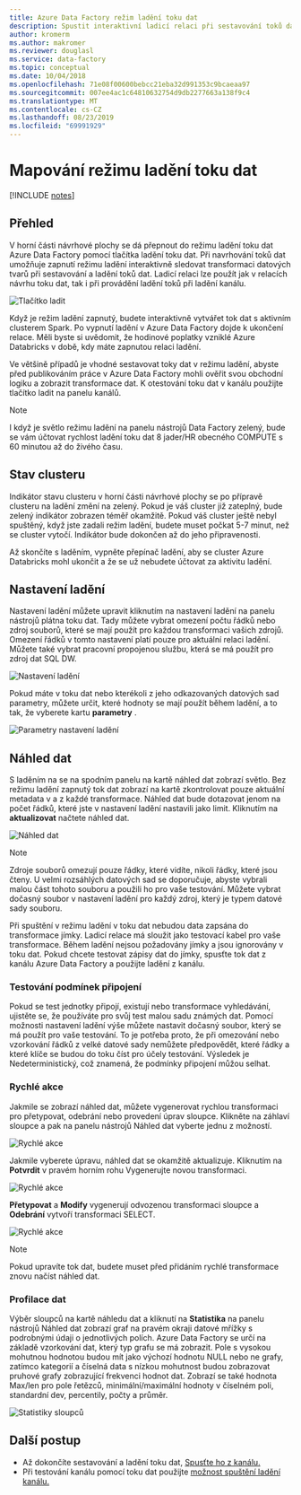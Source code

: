 ```yaml
---
title: Azure Data Factory režim ladění toku dat
description: Spustit interaktivní ladicí relaci při sestavování toků dat
author: kromerm
ms.author: makromer
ms.reviewer: douglasl
ms.service: data-factory
ms.topic: conceptual
ms.date: 10/04/2018
ms.openlocfilehash: 71e08f00600bebcc21eba32d991353c9bcaeaa97
ms.sourcegitcommit: 007ee4ac1c64810632754d9db2277663a138f9c4
ms.translationtype: MT
ms.contentlocale: cs-CZ
ms.lasthandoff: 08/23/2019
ms.locfileid: "69991929"
---
```

# <a name="mapping-data-flow-debug-mode"></a>Mapování režimu ladění toku dat

[!INCLUDE [notes](../../includes/data-factory-data-flow-preview.md)]

## <a name="overview"></a>Přehled

V horní části návrhové plochy se dá přepnout do režimu ladění toku dat Azure Data Factory pomocí tlačítka ladění toku dat. Při navrhování toků dat umožňuje zapnutí režimu ladění interaktivně sledovat transformaci datových tvarů při sestavování a ladění toků dat. Ladicí relaci lze použít jak v relacích návrhu toku dat, tak i při provádění ladění toků při ladění kanálu.

![Tlačítko ladit](media/data-flow/debugbutton.png "Tlačítko ladit")

Když je režim ladění zapnutý, budete interaktivně vytvářet tok dat s aktivním clusterem Spark. Po vypnutí ladění v Azure Data Factory dojde k ukončení relace. Měli byste si uvědomit, že hodinové poplatky vzniklé Azure Databricks v době, kdy máte zapnutou relaci ladění.

Ve většině případů je vhodné sestavovat toky dat v režimu ladění, abyste před publikováním práce v Azure Data Factory mohli ověřit svou obchodní logiku a zobrazit transformace dat. K otestování toku dat v kanálu použijte tlačítko ladit na panelu kanálů.

> [!NOTE]
> I když je světlo režimu ladění na panelu nástrojů Data Factory zelený, bude se vám účtovat rychlost ladění toku dat 8 jader/HR obecného COMPUTE s 60 minutou až do živého času. 

## <a name="cluster-status"></a>Stav clusteru

Indikátor stavu clusteru v horní části návrhové plochy se po přípravě clusteru na ladění změní na zelený. Pokud je váš cluster již zateplný, bude zelený indikátor zobrazen téměř okamžitě. Pokud váš cluster ještě nebyl spuštěný, když jste zadali režim ladění, budete muset počkat 5-7 minut, než se cluster vytočí. Indikátor bude dokončen až do jeho připravenosti.

Až skončíte s laděním, vypněte přepínač ladění, aby se cluster Azure Databricks mohl ukončit a že se už nebudete účtovat za aktivitu ladění.

## <a name="debug-settings"></a>Nastavení ladění

Nastavení ladění můžete upravit kliknutím na nastavení ladění na panelu nástrojů plátna toku dat. Tady můžete vybrat omezení počtu řádků nebo zdroj souborů, které se mají použít pro každou transformaci vašich zdrojů. Omezení řádků v tomto nastavení platí pouze pro aktuální relaci ladění. Můžete také vybrat pracovní propojenou službu, která se má použít pro zdroj dat SQL DW. 

![Nastavení ladění](media/data-flow/debug-settings.png "Nastavení ladění")

Pokud máte v toku dat nebo kterékoli z jeho odkazovaných datových sad parametry, můžete určit, které hodnoty se mají použít během ladění, a to tak, že vyberete kartu **parametry** .

![Parametry nastavení ladění](media/data-flow/debug-settings2.png "Parametry nastavení ladění")

## <a name="data-preview"></a>Náhled dat

S laděním na se na spodním panelu na kartě náhled dat zobrazí světlo. Bez režimu ladění zapnutý tok dat zobrazí na kartě zkontrolovat pouze aktuální metadata v a z každé transformace. Náhled dat bude dotazovat jenom na počet řádků, které jste v nastavení ladění nastavili jako limit. Kliknutím na **aktualizovat** načtete náhled dat.

![Náhled dat](media/data-flow/datapreview.png "Náhled dat")

> [!NOTE]
> Zdroje souborů omezují pouze řádky, které vidíte, nikoli řádky, které jsou čteny. U velmi rozsáhlých datových sad se doporučuje, abyste vybrali malou část tohoto souboru a použili ho pro vaše testování. Můžete vybrat dočasný soubor v nastavení ladění pro každý zdroj, který je typem datové sady souboru.

Při spuštění v režimu ladění v toku dat nebudou data zapsána do transformace jímky. Ladicí relace má sloužit jako testovací kabel pro vaše transformace. Během ladění nejsou požadovány jímky a jsou ignorovány v toku dat. Pokud chcete testovat zápisy dat do jímky, spusťte tok dat z kanálu Azure Data Factory a použijte ladění z kanálu.

### <a name="testing-join-conditions"></a>Testování podmínek připojení

Pokud se test jednotky připojí, existují nebo transformace vyhledávání, ujistěte se, že používáte pro svůj test malou sadu známých dat. Pomocí možnosti nastavení ladění výše můžete nastavit dočasný soubor, který se má použít pro vaše testování. To je potřeba proto, že při omezování nebo vzorkování řádků z velké datové sady nemůžete předpovědět, které řádky a které klíče se budou do toku číst pro účely testování. Výsledek je Nedeterministický, což znamená, že podmínky připojení můžou selhat.

### <a name="quick-actions"></a>Rychlé akce

Jakmile se zobrazí náhled dat, můžete vygenerovat rychlou transformaci pro přetypovat, odebrání nebo provedení úprav sloupce. Klikněte na záhlaví sloupce a pak na panelu nástrojů Náhled dat vyberte jednu z možností.

![Rychlé akce](media/data-flow/quick-actions1.png "Rychlé akce")

Jakmile vyberete úpravu, náhled dat se okamžitě aktualizuje. Kliknutím na **Potvrdit** v pravém horním rohu Vygenerujte novou transformaci.

![Rychlé akce](media/data-flow/quick-actions2.png "Rychlé akce")

**Přetypovat** a **Modify** vygenerují odvozenou transformaci sloupce a **Odebrání** vytvoří transformaci SELECT.

![Rychlé akce](media/data-flow/quick-actions3.png "Rychlé akce")

> [!NOTE]
> Pokud upravíte tok dat, budete muset před přidáním rychlé transformace znovu načíst náhled dat.

### <a name="data-profiling"></a>Profilace dat

Výběr sloupců na kartě náhledu dat a kliknutí na **Statistika** na panelu nástrojů Náhled dat zobrazí graf na pravém okraji datové mřížky s podrobnými údaji o jednotlivých polích. Azure Data Factory se určí na základě vzorkování dat, který typ grafu se má zobrazit. Pole s vysokou mohutnou hodnotou budou mít jako výchozí hodnotu NULL nebo ne grafy, zatímco kategorií a číselná data s nízkou mohutnost budou zobrazovat pruhové grafy zobrazující frekvenci hodnot dat. Zobrazí se také hodnota Max/len pro pole řetězců, minimální/maximální hodnoty v číselném poli, standardní dev, percentily, počty a průměr.

![Statistiky sloupců](media/data-flow/stats.png "Statistiky sloupců")

## <a name="next-steps"></a>Další postup

* Až dokončíte sestavování a ladění toku dat, [Spusťte ho z kanálu.](control-flow-execute-data-flow-activity.md)
* Při testování kanálu pomocí toku dat použijte [možnost spuštění ladění kanálu.](iterative-development-debugging.md)
